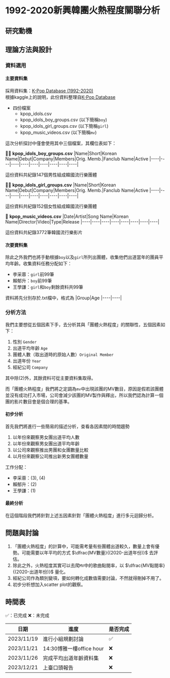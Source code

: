 # 1992-2020新興韓團火熱程度關聯分析
## 研究動機
## 理論方法與設計
### 資料選用
#### 主要資料集
採用資料集：[K-Pop Database (1992-2020)](https://www.kaggle.com/datasets/kimjihoo/kpopdb/data)<br>
根據kaggle上的說明，此份資料整理自[K-Pop Database](https://dbkpop.com/)<br>
- 四份檔案
  + kpop_idols.csv
  + kpop_idols_boy_groups.csv (以下簡稱`boy`)
  + kpop_idols_girl_groups.csv (以下簡稱`girl`)
  + kpop_music_videos.csv (以下簡稱`mv`)
 
這次分析探討中僅會使用其中三個檔案，其欄位表如下：

💁‍♂️ **kpop_idols_boy_groups.csv**
|﻿Name|Short|Korean Name|Debut|Company|Members|Orig. Memb.|Fanclub Name|Active
|----|----|----|----|----|----|----|----|----|

這份資料共紀錄147個男性組成韓國流行樂團體

💁‍♀️ **kpop_idols_girl_groups.csv**
|﻿Name|Short|Korean Name|Debut|Company|Members|Orig. Memb.|Fanclub Name|Active
|----|----|----|----|----|----|----|----|----|

這份資料共紀錄152個女性組成韓國流行樂團體

🎵 **kpop_music_videos.csv**
|﻿Date|Artist|Song Name|Korean Name|Director|Video|Type|Release
|----|----|----|----|----|----|----|----|

這份資料共紀錄3772筆韓國流行樂影片

#### 次要資料集
除此之外我們也將手動根據`boy`以及`girl`所列出團體，收集他們出道當年的團員平均年齡。收集資料任務分配如下：
- 李采蓉：`girl`前99筆
- 賴郁升：`boy`前99筆
- 王學謙：`girl`和`boy`剩餘資料共99筆<br>

資料將先分別存於.txt檔中，格式為
|﻿Group|Age
|----|----|

### 分析方法

我們主要想從五個因素下手，去分析其與「團體火熱程度」的關聯性，五個因素如下：
1) 性別 `Gender`
2) 出道平均年齡 `Age`
3) 團體人數（取出道時的原始人數）`Original Member`
4) 出道年份 `Year`
5) 經紀公司 `Company`

其中除(2)外，其餘資料可從主要資料集取得。<br>

而「團體火熱程度」我們將之定調為`mv`中出現該團的MV數目，原因是假若該團體並沒有成功打入市場，公司會減少該團的MV製作與釋出，所以我們認為計算一個團的影片數目會是個合理的基準。
#### 初步分析
首先我們將進行一些簡易的描述分析，查看各因素間的時間趨勢

1) 以年份來觀察男女團出道平均人數
2) 以年份來觀察男女團出道平均年齡
3) 以公司來觀察推出男團和女團數量比較
4) 以月份來觀察公司推出新男女團體數量

工作分配：
- 李采蓉：(3), (4)
- 賴郁升：(2)
- 王學謙：(1)

#### 最終分析
在這個階段我們將針對上述五因素針對「團體火熱程度」進行多元迴歸分析。

## 問題與討論
1) 「團體火熱程度」的計算中，可能需考量有些團體出道較久，數量上會有優勢。可能需要以年平均的方式 $\dfrac{MV數量}{(2020-出道年份)}$ 去評估。
2) 除此之外，火熱程度其實可以去爬`MV`中的歌曲點閱率，以 $\dfrac{MV點閱率}{(2020-出道年份)}$ 量化。
3) 經紀公司作為類別變項，要如何轉化成數值需要討論，不然就得刪掉不用了。
4) 初步分析想加入scatter plot的觀察。

## 時間表
✅：已完成 ❌：未完成

|日期|進度|是否完成
|---|---|---|
|2023/11/19|進行小組規劃討論|✅|
|2023/11/21|14:30博雅一樓office hour|❌|
|2023/11/26|完成平均出道年齡資料集|❌|
|2023/12/21|上臺口頭報告|❌|
